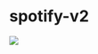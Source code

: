 # spotify-v2
![](https://user-images.githubusercontent.com/5996530/91995950-6d721080-ed06-11ea-83ba-89861e9d75cf.png)
